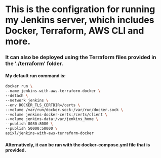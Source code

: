 # This is the configration for running my Jenkins server, which includes Docker, Terraform, AWS CLI and more.

### It can also be deployed using the Terraform files provided in the './terraform' folder.

#### My default run command is:
``` bash
docker run \
--name jenkins-with-aws-terraform-docker \
--detach \
--network jenkins \
--env DOCKER_TLS_CERTDIR=/certs \
--volume /var/run/docker.sock:/var/run/docker.sock \
--volume jenkins-docker-certs:/certs/client \
--volume jenkins-data:/var/jenkins_home \
--publish 8080:8080 \
--publish 50000:50000 \
asixl/jenkins-with-aws-terraform-docker
```
#### Alternatively, it can be ran with the docker-compose.yml file that is provided.

